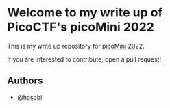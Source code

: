 # Welcome to my write up of PicoCTF's picoMini 2022

This is my write up repository for [picoMini 2022](https://play.picoctf.org/events/69/challenges).

If you are interested to contribute, open a pull request!


## Authors

- [@hasobi](https://www.github.com/hasobi)